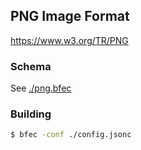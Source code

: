 
## PNG Image Format

https://www.w3.org/TR/PNG

### Schema

See [./png.bfec](./png.bfec)

### Building

```bash
$ bfec -conf ./config.jsonc
```
